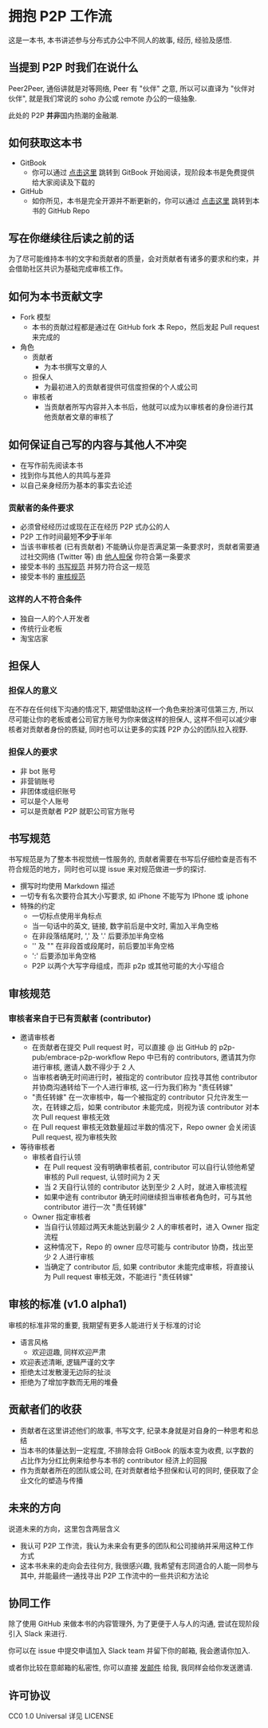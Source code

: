 # 拥抱 P2P 工作流

这是一本书, 本书讲述参与分布式办公中不同人的故事, 经历, 经验及感悟.

## 当提到 P2P 时我们在说什么

Peer2Peer, 通俗讲就是对等网络, Peer 有 "伙伴" 之意, 所以可以直译为 "伙伴对伙伴", 就是我们常说的 soho 办公或 remote 办公的一级抽象.

此处的 P2P **并非**国内热潮的金融潮.

## 如何获取这本书

- GitBook
    - 你可以通过 [点击这里](https://www.gitbook.com/book/p2p-pub/embrace-p2p-workflow/details) 跳转到 GitBook 开始阅读，现阶段本书是免费提供给大家阅读及下载的
- GitHub
    - 如你所见，本书是完全开源并不断更新的，你可以通过 [点击这里](https://github.com/p2p-pub/embrace-p2p-workflow) 跳转到本书的 GitHub Repo

## 写在你继续往后读之前的话

为了尽可能维持本书的文字和贡献者的质量，会对贡献者有诸多的要求和约束，并会借助社区共识为基础完成审核工作。

## 如何为本书贡献文字

- Fork 模型
    - 本书的贡献过程都是通过在 GitHub fork 本 Repo，然后发起 Pull request 来完成的
- 角色
    - 贡献者
        - 为本书撰写文章的人
    - 担保人
        - 为最初进入的贡献者提供可信度担保的个人或公司
    - 审核者
        - 当贡献者所写内容并入本书后，他就可以成为以审核者的身份进行其他贡献者文章的审核了

## 如何保证自己写的内容与其他人不冲突

- 在写作前先阅读本书
- 找到你与其他人的共鸣与差异
- 以自己亲身经历为基本的事实去论述

### 贡献者的条件要求

- 必须曾经经历过或现在正在经历 P2P 式办公的人
- P2P 工作时间最短**不少于**半年
- 当该书审核者 (已有贡献者) 不能确认你是否满足第一条要求时，贡献者需要通过社交网络 (Twitter 等) 由 [他人担保](#担保人求) 你符合第一条要求
- 接受本书的 [书写规范](#书写规范) 并努力符合这一规范
- 接受本书的 [审核规范](#审核规范)

### 这样的人不符合条件

- 独自一人的个人开发者
- 传统行业老板
- 淘宝店家

## 担保人

### 担保人的意义

在不存在任何线下沟通的情况下, 期望借助这样一个角色来扮演可信第三方, 所以尽可能让你的老板或者公司官方账号为你来做这样的担保人, 这样不但可以减少审核者对贡献者身份的质疑, 同时也可以让更多的实践 P2P 办公的团队拉入视野.

### 担保人的要求

- 非 bot 账号
- 非营销账号
- 非团体或组织账号
- 可以是个人账号
- 可以是贡献者 P2P 就职公司官方账号

## 书写规范

书写规范是为了整本书视觉统一性服务的, 贡献者需要在书写后仔细检查是否有不符合规范的地方，同时也可以提  issue 来对规范做进一步的探讨.

- 撰写时均使用 Markdown 描述
- 一切专有名次要符合其大小写要求, 如 iPhone 不能写为 IPhone 或 iphone
- 特殊的约定
    - 一切标点使用半角标点
    - 当一句话中的英文, 链接, 数字前后是中文时, 需加入半角空格
    - 在非段落结尾时, ',' 及 '.' 后要添加半角空格
    - '' 及 "" 在非段首或段尾时，前后要加半角空格
    - ':' 后要添加半角空格
    - P2P 以两个大写字母组成，而非 p2p 或其他可能的大小写组合

## 审核规范

### 审核者来自于已有贡献者 (contributor)

- 邀请审核者
    - 在贡献者在提交 Pull request 时，可以直接 @ 出 GitHub 的 p2p-pub/embrace-p2p-workflow Repo 中已有的 contributors, 邀请其为你进行审核, 邀请人数不得少于 2 人
    - 当审核者确无时间进行时，被指定的 contributor 应找寻其他 contributor 并协商沟通转给下一个人进行审核, 这一行为我们称为 "责任转嫁"
    - "责任转嫁" 在一次审核中，每一个被指定的 contributor 只允许发生一次，在转嫁之后，如果 contributor 未能完成，则视为该 contributor 对本次 Pull request 审核无效
    - 在 Pull request 审核无效数量超过半数的情况下，Repo owner 会关闭该 Pull request, 视为审核失败
- 等待审核者
    - 审核者自行认领
        - 在 Pull request 没有明确审核者前, contributor 可以自行认领他希望审核的 Pull request, 认领时间为 2 天
        - 当 2 天自行认领的 contributor 达到至少 2 人时，就进入审核流程
        - 如果中途有 contributor 确无时间继续担当审核者角色时，可与其他 contributor 进行一次 "责任转嫁"
    - Owner 指定审核者
        - 当自行认领超过两天未能达到最少 2 人的审核者时，进入 Owner 指定流程
        - 这种情况下，Repo 的 owner 应尽可能与 contributor 协商，找出至少 2 人进行审核
        - 当确定了 contributor 后, 如果 contributor 未能完成审核，将直接认为 Pull request 审核无效，不能进行 "责任转嫁"

## 审核的标准 (v1.0 alpha1)

审核的标准非常的重要, 我期望有更多人能进行关于标准的讨论

- 语言风格
    - 欢迎逗趣, 同样欢迎严肃
- 欢迎表述清晰, 逻辑严谨的文字
- 拒绝太过发散漫无边际的扯淡
- 拒绝为了增加字数而无用的堆叠

## 贡献者们的收获

- 贡献者在这里讲述他们的故事, 书写文字, 纪录本身就是对自身的一种思考和总结
- 当本书的体量达到一定程度, 不排除会将 GitBook 的版本变为收费, 以字数的占比作为分红比例来给参与本书的 contributor 经济上的回报
- 作为贡献者所在的团队或公司, 在对贡献者给予担保和认可的同时, 便获取了企业文化的塑造与传播

## 未来的方向

说道未来的方向，这里包含两层含义

- 我认可 P2P 工作流，我认为未来会有更多的团队和公司接纳并采用这种工作方式
- 这本书未来的走向会去往何方, 我很感兴趣, 我希望有志同道合的人能一同参与其中, 并能最终一通找寻出 P2P 工作流中的一些共识和方法论

## 协同工作

除了使用 GitHub 来做本书的内容管理外, 为了更便于人与人的沟通, 尝试在现阶段引入 Slack 来进行.

你可以在 issue 中提交申请加入 Slack team 并留下你的邮箱, 我会邀请你加入.

或者你比较在意邮箱的私密性, 你可以直接 [发邮件](mailto:0day.zh@gmail.com) 给我, 我同样会给你发送邀请.

## 许可协议

CC0 1.0 Universal 详见 LICENSE
